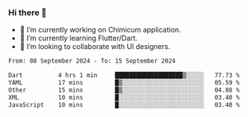 ### Hi there 👋

<!--
**devcat37/devcat37** is a ✨ _special_ ✨ repository because its `README.md` (this file) appears on your GitHub profile.-->


- 🔭 I’m currently working on Chimicum application.
- 🌱 I’m currently learning Flutter/Dart.
- 👯 I’m looking to collaborate with UI designers.
<!-- - 🤔 I’m looking for help with ... -->

<!--START_SECTION:waka-->

```txt
From: 08 September 2024 - To: 15 September 2024

Dart          4 hrs 1 min     ███████████████████▒░░░░░   77.73 %
YAML          17 mins         █▒░░░░░░░░░░░░░░░░░░░░░░░   05.59 %
Other         15 mins         █▒░░░░░░░░░░░░░░░░░░░░░░░   04.88 %
XML           10 mins         █░░░░░░░░░░░░░░░░░░░░░░░░   03.40 %
JavaScript    10 mins         █░░░░░░░░░░░░░░░░░░░░░░░░   03.40 %
```

<!--END_SECTION:waka-->
